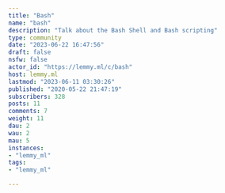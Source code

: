 ```yaml
---
title: "Bash" 
name: "bash"
description: "Talk about the Bash Shell and Bash scripting"
type: community
date: "2023-06-22 16:47:56"
draft: false
nsfw: false
actor_id: "https://lemmy.ml/c/bash"
host: lemmy.ml
lastmod: "2023-06-11 03:30:26"
published: "2020-05-22 21:47:19"
subscribers: 328
posts: 11
comments: 7
weight: 11
dau: 2
wau: 2
mau: 5
instances:
- "lemmy_ml"
tags: 
- "lemmy_ml"

---
```

